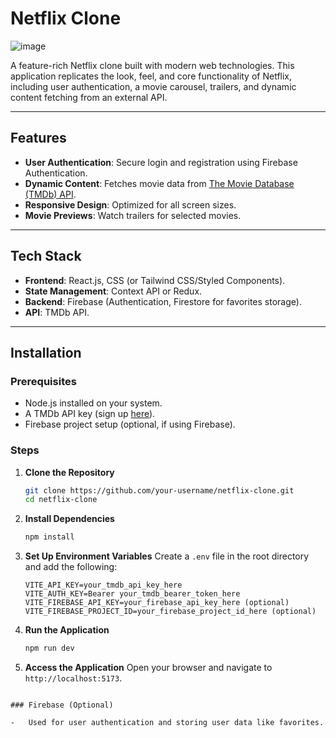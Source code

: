 # Netflix Clone
![image](https://github.com/user-attachments/assets/d8758e70-4092-43f0-9973-0533574f4403)

A feature-rich Netflix clone built with modern web technologies. This application replicates the look, feel, and core functionality of Netflix, including user authentication, a movie carousel, trailers, and dynamic content fetching from an external API.

----------

## Features

-   **User Authentication**: Secure login and registration using Firebase Authentication.
-   **Dynamic Content**: Fetches movie data from [The Movie Database (TMDb) API](https://www.themoviedb.org/).
-   **Responsive Design**: Optimized for all screen sizes.
-   **Movie Previews**: Watch trailers for selected movies.

----------

## Tech Stack

-   **Frontend**: React.js, CSS (or Tailwind CSS/Styled Components).
-   **State Management**: Context API or Redux.
-   **Backend**: Firebase (Authentication, Firestore for favorites storage).
-   **API**: TMDb API.

----------

## Installation

### Prerequisites

-   Node.js installed on your system.
-   A TMDb API key (sign up [here](https://www.themoviedb.org/)).
-   Firebase project setup (optional, if using Firebase).

### Steps

1.  **Clone the Repository**
    
    ```bash
    git clone https://github.com/your-username/netflix-clone.git
    cd netflix-clone
    
    ```
    
2.  **Install Dependencies**
    
    ```bash
    npm install
    
    ```
    
3.  **Set Up Environment Variables** Create a `.env` file in the root directory and add the following:
    
    ```plaintext
    VITE_API_KEY=your_tmdb_api_key_here
    VITE_AUTH_KEY=Bearer your_tmdb_bearer_token_here
    VITE_FIREBASE_API_KEY=your_firebase_api_key_here (optional)
    VITE_FIREBASE_PROJECT_ID=your_firebase_project_id_here (optional)
    
    ```
    
4.  **Run the Application**
    
    ```bash
    npm run dev
    
    ```
    
5.  **Access the Application** Open your browser and navigate to `http://localhost:5173`.
    
```

### Firebase (Optional)

-   Used for user authentication and storing user data like favorites.

